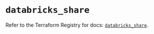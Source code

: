 # `databricks_share`

Refer to the Terraform Registry for docs: [`databricks_share`](https://registry.terraform.io/providers/databricks/databricks/1.81.0/docs/resources/share).
